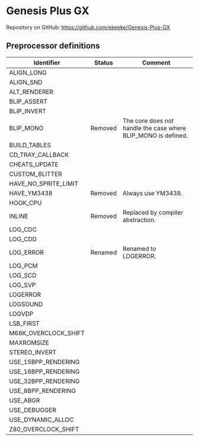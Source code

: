 # Genesis Plus GX

Repository on GitHub: https://github.com/ekeeke/Genesis-Plus-GX

## Preprocessor definitions

| Identifier | Status | Comment |
| --- | --- | --- |
| ALIGN_LONG |  |  |
| ALIGN_SND |  |  |
| ALT_RENDERER |  |  |
| BLIP_ASSERT |  |  |
| BLIP_INVERT |  |  |
| BLIP_MONO | Removed | The core does not handle the case where BLIP_MONO is defined. |
| BUILD_TABLES |  |  |
| CD_TRAY_CALLBACK |  |  |
| CHEATS_UPDATE |  |  |
| CUSTOM_BLITTER |  |  |
| HAVE_NO_SPRITE_LIMIT |  |  |
| HAVE_YM3438 | Removed | Always use YM3438. |
| HOOK_CPU |  |  |
| INLINE | Removed | Replaced by compiler abstraction. |
| LOG_CDC |  |  |
| LOG_CDD |  |  |
| LOG_ERROR | Renamed | Renamed to LOGERROR. |
| LOG_PCM |  |  |
| LOG_SCD |  |  |
| LOG_SVP |  |  |
| LOGERROR |  |  |
| LOGSOUND |  |  |
| LOGVDP |  |  |
| LSB_FIRST |  |  |
| M68K_OVERCLOCK_SHIFT |  |  |
| MAXROMSIZE |  |  |
| STEREO_INVERT |  |  |
| USE_15BPP_RENDERING |  |  |
| USE_16BPP_RENDERING |  |  |
| USE_32BPP_RENDERING |  |  |
| USE_8BPP_RENDERING |  |  |
| USE_ABGR |  |  |
| USE_DEBUGGER |  |  |
| USE_DYNAMIC_ALLOC |  |  |
| Z80_OVERCLOCK_SHIFT |  |  |


